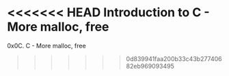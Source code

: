 <<<<<<< HEAD
Introduction to C - More malloc, free
=======
0x0C. C - More malloc, free
>>>>>>> 0d839941faa200b33c43b27740682eb969093495
